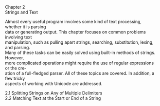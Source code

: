 Chapter 2   
Strings and Text   

Almost every useful program involves some kind of text processing, whether it is parsing    
data or generating output. This chapter focuses on common problems involving text   
manipulation, such as pulling apart strings, searching, substitution, lexing, and parsing.   
Many of these tasks can be easily solved using built-in methods of strings. However,   
more complicated operations might require the use of regular expressions or the cre‐    
ation of a full-fledged parser. All of these topics are covered. In addition, a few tricky   
aspects of working with Unicode are addressed.    

2.1 Splitting Strings on Any of Multiple Delimiters    
2.2 Matching Text at the Start or End of a String   